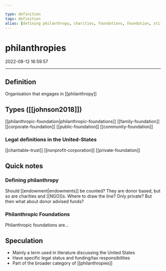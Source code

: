 ```yaml
---

type: definition
tags: definition
alias: [defining philanthropy, charities, foundations, foundation, stiftung, waqf, stichting, fondazione, fondation]
---
```


# philanthropies

2022-08-12 16:59:57

---

## Definition

Organisation that engages in [[philanthropy]]

## Types ([[johnson2018]])

[[philanthropic-foundation|philanthropic-foundations]]
[[family-foundation]]
[[corporate-foundation]]
[[public-foundation]]
[[community-foundation]]

### Legal definitions in the United-States

[[charitable-trust]]
[[nonprofit-corporation]]
[[private-foundation]]

## Quick notes

### Defining philanthropy

Should [[endowment|endowments]] be counted? They are donor based, but so are charities and [[NGO]]s. Where to draw the line? Only private? But then what about donor advised funds?

### Philanthropic Foundations

Philanthropic foundations are...

## Speculation

* Mainly a term used in literature discussing the United States
* Have specific legal status and funding/tax responsibilities
* Part of the broader category of [[philanthropies]]